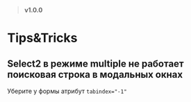 > **v1.0.0**

# Tips&Tricks

## Select2 в режиме multiple не работает поисковая строка в модальных окнах
Уберите у формы атрибут `tabindex="-1"`